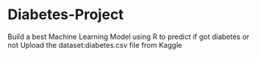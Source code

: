 # Diabetes-Project
Build a best Machine Learning Model using R to predict if got diabetes or not
Upload the dataset:diabetes.csv file from Kaggle
